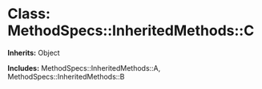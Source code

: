 # Class: MethodSpecs::InheritedMethods::C
**Inherits:** Object
    
**Includes:** MethodSpecs::InheritedMethods::A, MethodSpecs::InheritedMethods::B
  




